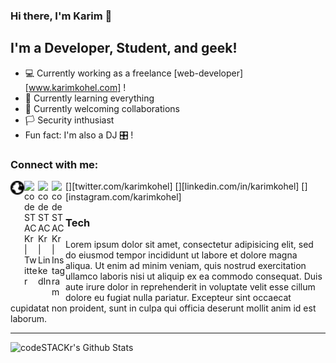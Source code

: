 ### Hi there, I'm Karim 👋

## I'm a Developer, Student, and geek!
- 💻 Currently working as a freelance [web-developer][www.karimkohel.com] !
- 📝 Currently learning everything 
- 👥 Currently welcoming collaborations
- 🏳 Security inthusiast
- Fun fact: I'm also a DJ 🎛 !

### Connect with me:

[<img align="left" alt="codeSTACKr.com" width="22px" src="https://raw.githubusercontent.com/iconic/open-iconic/master/svg/globe.svg" />](website)
[<img align="left" alt="codeSTACKr | Twitter" width="22px" src="https://cdn.jsdelivr.net/npm/simple-icons@v3/icons/twitter.svg" />][twitter.com/karimkohel]
[<img align="left" alt="codeSTACKr | LinkedIn" width="22px" src="https://cdn.jsdelivr.net/npm/simple-icons@v3/icons/linkedin.svg" />][linkedin.com/in/karimkohel]
[<img align="left" alt="codeSTACKr | Instagram" width="22px" src="https://cdn.jsdelivr.net/npm/simple-icons@v3/icons/instagram.svg" />][instagram.com/karimkohel]

### Tech

Lorem ipsum dolor sit amet, consectetur adipisicing elit, sed do eiusmod
tempor incididunt ut labore et dolore magna aliqua. Ut enim ad minim veniam,
quis nostrud exercitation ullamco laboris nisi ut aliquip ex ea commodo
consequat. Duis aute irure dolor in reprehenderit in voluptate velit esse
cillum dolore eu fugiat nulla pariatur. Excepteur sint occaecat cupidatat non
proident, sunt in culpa qui officia deserunt mollit anim id est laborum.

---


<img align="left" alt="codeSTACKr's Github Stats" src="https://github-readme-stats.vercel.app/api?username=karimkohel&show_icons=true&hide_border=true" />

[website]: https://www.karimkohel.com